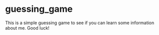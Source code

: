 # guessing_game
This is a simple guessing game to see if you can learn some information about me. Good luck!
